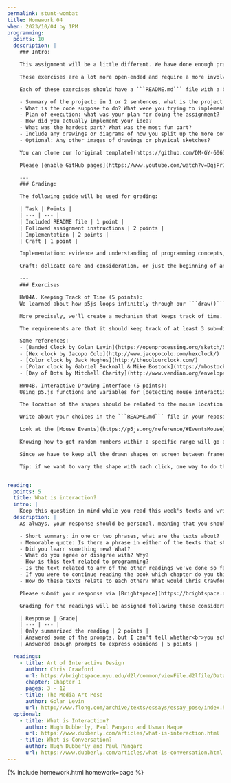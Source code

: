 ```yaml
---
permalink: stunt-wombat
title: Homework 04
when: 2023/10/04 by 1PM
programming:
  points: 10
  description: |
    ### Intro:

    This assignment will be a little different. We have done enough practice of basic programming concepts by (re)creating specific shapes and patterns, but now it's time to exercise a bit more of the *creative* aspect of creative coding.

    These exercises are a lot more open-ended and require a more involved process of conceptualizing and planning before executing.

    Each of these exercises should have a ```README.md``` file with a brief documentation of your thoughts process, what you are trying to achieve, sketches of your ideas, things that you tried, but didn't work, etc. The writeup will help me follow your process when grading, so the more info you give me, the better I can evaluate your submission. You can use the following rubric to guide your writeup:

    - Summary of the project: in 1 or 2 sentences, what is the project about? 
    - What is the code suppose to do? What were you trying to implement?
    - Plan of execution: what was your plan for doing the assignment?
    - How did you actually implement your idea?
    - What was the hardest part? What was the most fun part?
    - Include any drawings or diagrams of how you split up the more complex shapes into simpler shapes.
    - Optional: Any other images of drawings or physical sketches?

    You can clone our [original template](https://github.com/DM-GY-6063-2023F-D/p5js-template) twice and use 2 separate repositories (HW04A and HW04B), or try out our brand new [multi-sketch template](https://github.com/DM-GY-6063-2023F-D/p5js-multi-sketch-template). Whichever is easiest for you.

    Please [enable GitHub pages](https://www.youtube.com/watch?v=DqjPr7auwdY) on your GitHub repo(s) and use [Brightspace](https://brightspace.nyu.edu/d2l/home/312200) to submit GitHub links to your repositories.

    ---
    ### Grading:

    The following guide will be used for grading:

    | Task | Points |
    | --- | --- |
    | Included README file | 1 point |
    | Followed assignment instructions | 2 points |
    | Implementation | 2 points |
    | Craft | 1 point |

    Implementation: evidence and understanding of programming concepts, or just understanding some aspects, but not utilizing them fully

    Craft: delicate care and consideration, or just the beginning of an idea

    ---
    ### Exercises

    HW04A. Keeping Track of Time (5 points):  
    We learned about how p5js loops infinitely through our ```draw()``` function. We also looked briefly at some of its [Time & Date](https://p5js.org/reference/#IOTime%20&%20Date) functions. For this exercise we are going to create a clock.

    More precisely, we'll create a mechanism that keeps track of time. It can be a standard hour/minute/second analog clock, or a more abstract interpretation of a clock. It can keep track of time in 24-hour intervals, or a longer period of time, like a year/month/week clock (calendar).

    The requirements are that it should keep track of at least 3 sub-divisions of time. If we implement a 24-hour clock it should have minutes and seconds (or some other sub-divisions of the 24-hour period). If we implement a year-long clock (calendar), it should have some sub-divisions like months and days, or seasons and weeks. We can implement a [80,000-hour](https://80000hours.org/) clock, or a [10,000-year](https://longnow.org/clock/) clock as long as we have at least 3 sub-divisions. For full credit, specify what you chose to implement in the ```README.md``` file.

    Some references:
    - [Banded Clock by Golan Levin](https://openprocessing.org/sketch/503941/)
    - [Hex clock by Jacopo Colo](http://www.jacopocolo.com/hexclock/)
    - [Color clock by Jack Hughes](http://thecolourclock.com/)
    - [Polar clock by Gabriel Bucknall & Mike Bostock](https://mbostock.github.io/protovis/ex/clock.html)
    - [Day of Dots by Mitchell Charity](http://www.vendian.org/envelope/dir2/day_of_dots/)

    HW04B. Interactive Drawing Interface (5 points):  
    Using p5.js functions and variables for [detecting mouse interactions](https://p5js.org/reference/#EventsMouse), create an interactive canvas that draws something different every time there's a mouse click or movement. What shapes to draw is up to you: they can be simple ```rect()``` of different proportions, ```line()``` of varying widths or even ```arcs()``` and [```bezier()```](https://p5js.org/reference/#/p5/bezier) curves with ```random()``` parameters. It can be an ```ellipse()``` that falls off the screen leaving a trail. 

    The location of the shapes should be related to the mouse location on the canvas (if it makes sense), and the colors and other parameters should always be different. You can use just one shape for the whole exercise (as long as the parameters are always different) or you can vary the shape with each click/movement.

    Write about your choices in the ```README.md``` file in your repository. How many shapes are you using? Are you drawing when the mouse is pressed or when the mouse is moved?

    Look at the [Mouse Events](https://p5js.org/reference/#EventsMouse) section of the p5.js reference for all of the available variables and functions regarding mouse movement and actions.

    Knowing how to get random numbers within a specific range will go a long way for this one.

    Since we have to keep all the drawn shapes on screen between frames we can't call ```background()``` in the ```draw()``` function, but have to put it in ```setup()```.

    Tip: if we want to vary the shape with each click, one way to do that is to keep a variable that counts the number of clicks and then pick the next shape to be drawn based on whether that number is odd/even, or a multiple of 10, or larger than 50...


reading:
  points: 5
  title: What is interaction?
  intro: |
    Keep this question in mind while you read this week's texts and write your 200-word response to:
  description: |
    As always, your response should be personal, meaning that you should be expressing your views and opinions about the text and not just summarizing it. You can use the following rubric to guide your response:

    - Short summary: in one or two phrases, what are the texts about?
    - Memorable quote: Is there a phrase in either of the texts that stands out or captures the main idea of the texts?
    - Did you learn something new? What?
    - What do you agree or disagree with? Why?
    - How is this text related to programming?
    - Is the text related to any of the other readings we've done so far?
    - If you were to continue reading the book which chapter do you think would resonate the strongest with you?
    - How do these texts relate to each other? What would Chris Crawford say about "The Media Art Pose"?

    Please submit your response via [Brightspace](https://brightspace.nyu.edu/d2l/home/312200).

    Grading for the readings will be assigned following these considerations:

    | Response | Grade|
    | --- | --- |
    | Only summarized the reading | 2 points |
    | Answered some of the prompts, but I can't tell whether<br>you actually read the text, or what you thought | 3 points |
    | Answered enough prompts to express opinions | 5 points |

  readings:
    - title: Art of Interactive Design
      author: Chris Crawford
      url: https://brightspace.nyu.edu/d2l/common/viewFile.d2lfile/Database/MTk2MDYyOTY/crawford_art-interactive-design.pdf?ou=312200
      chapter: Chapter 1
      pages: 3 - 12
    - title: The Media Art Pose
      author: Golan Levin
      url: http://www.flong.com/archive/texts/essays/essay_pose/index.html
  optional:
    - title: What is Interaction?
      author: Hugh Dubberly, Paul Pangaro and Usman Haque
      url: https://www.dubberly.com/articles/what-is-interaction.html
    - title: What is Conversation?
      author: Hugh Dubberly and Paul Pangaro
      url: https://www.dubberly.com/articles/what-is-conversation.html
---
```

{% include homework.html homework=page %}
